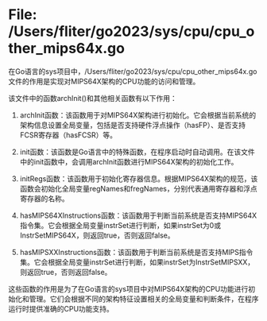 # File: /Users/fliter/go2023/sys/cpu/cpu_other_mips64x.go

在Go语言的sys项目中，/Users/fliter/go2023/sys/cpu/cpu_other_mips64x.go文件的作用是实现对MIPS64X架构的CPU功能的访问和管理。

该文件中的函数archInit()和其他相关函数有以下作用：

1. archInit函数：该函数用于对MIPS64X架构进行初始化。它会根据当前系统的架构信息设置全局变量，包括是否支持硬件浮点操作（hasFP）、是否支持FCSR寄存器（hasFCSR）等。

2. init函数：该函数是Go语言中的特殊函数，在程序启动时自动调用。在该文件中的init函数中，会调用archInit函数进行MIPS64X架构的初始化工作。

3. initRegs函数：该函数用于初始化寄存器信息。根据MIPS64X架构的规范，该函数会初始化全局变量regNames和fregNames，分别代表通用寄存器和浮点寄存器的名称。

4. hasMIPS64XInstructions函数：该函数用于判断当前系统是否支持MIPS64X指令集。它会根据全局变量instrSet进行判断，如果instrSet为0或InstrSetMIPS64X，则返回true，否则返回false。

5. hasMIPSXXInstructions函数：该函数用于判断当前系统是否支持MIPS指令集。它会根据全局变量instrSet进行判断，如果instrSet为InstrSetMIPSXX，则返回true，否则返回false。

这些函数的作用是为了在Go语言的sys项目中对MIPS64X架构的CPU功能进行初始化和管理。它们会根据不同的架构特征设置相关的全局变量和判断条件，在程序运行时提供准确的CPU功能支持。

